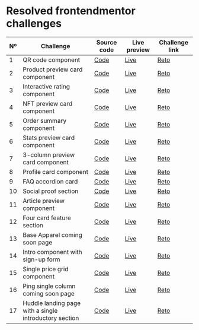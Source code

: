 # Resolved frontendmentor challenges

| Nº  | Challenge | Source code | Live preview | Challenge link |
| --- | --------- | ----------- | ------------ | -------------- |
| 1 | QR code component | [Code](https://github.com/javiluli/resolved-frontendmentor-challenges/tree/master/src/ResolvedChallenges/qr-code-component) | [Live](https://rfmc.netlify.app/challenge/qr-code-component) | [Reto](https://www.frontendmentor.io/challenges/qr-code-component-iux_sIO_H) |
  | 2 | Product preview card component | [Code](https://github.com/javiluli/resolved-frontendmentor-challenges/tree/master/src/ResolvedChallenges/product-preview-card-component) | [Live](https://rfmc.netlify.app/challenge/product-preview-card-component) | [Reto](https://www.frontendmentor.io/challenges/product-preview-card-component-GO7UmttRfa) |
  | 3 | Interactive rating component | [Code](https://github.com/javiluli/resolved-frontendmentor-challenges/tree/master/src/ResolvedChallenges/interactive-rating-component) | [Live](https://rfmc.netlify.app/challenge/interactive-rating-component) | [Reto](https://www.frontendmentor.io/challenges/interactive-rating-component-koxpeBUmI) |
  | 4 | NFT preview card component | [Code](https://github.com/javiluli/resolved-frontendmentor-challenges/tree/master/src/ResolvedChallenges/nft-preview-card-component) | [Live](https://rfmc.netlify.app/challenge/nft-preview-card-component) | [Reto](https://www.frontendmentor.io/challenges/nft-preview-card-component-SbdUL_w0U) |
  | 5 | Order summary component | [Code](https://github.com/javiluli/resolved-frontendmentor-challenges/tree/master/src/ResolvedChallenges/order-summary-component) | [Live](https://rfmc.netlify.app/challenge/order-summary-component) | [Reto](https://www.frontendmentor.io/challenges/order-summary-component-QlPmajDUj) |
  | 6 | Stats preview card component | [Code](https://github.com/javiluli/resolved-frontendmentor-challenges/tree/master/src/ResolvedChallenges/stats-preview-card-component) | [Live](https://rfmc.netlify.app/challenge/stats-preview-card-component) | [Reto](https://www.frontendmentor.io/challenges/stats-preview-card-component-8JqbgoU62) |
  | 7 | 3-column preview card component | [Code](https://github.com/javiluli/resolved-frontendmentor-challenges/tree/master/src/ResolvedChallenges/3-column-preview-card-component) | [Live](https://rfmc.netlify.app/challenge/3-column-preview-card-component) | [Reto](https://www.frontendmentor.io/challenges/3column-preview-card-component-pH92eAR2-) |
  | 8 | Profile card component | [Code](https://github.com/javiluli/resolved-frontendmentor-challenges/tree/master/src/ResolvedChallenges/profile-card-component) | [Live](https://rfmc.netlify.app/challenge/profile-card-component) | [Reto](https://www.frontendmentor.io/challenges/profile-card-component-cfArpWshJ) |
  | 9 | FAQ accordion card | [Code](https://github.com/javiluli/resolved-frontendmentor-challenges/tree/master/src/ResolvedChallenges/faq-accordion-card) | [Live](https://rfmc.netlify.app/challenge/faq-accordion-card) | [Reto](https://www.frontendmentor.io/challenges/faq-accordion-card-XlyjD0Oam) |
  | 10 | Social proof section | [Code](https://github.com/javiluli/resolved-frontendmentor-challenges/tree/master/src/ResolvedChallenges/social-proof-section) | [Live](https://rfmc.netlify.app/challenge/social-proof-section) | [Reto](https://www.frontendmentor.io/challenges/social-proof-section-6e0qTv_bA) |
  | 11 | Article preview component | [Code](https://github.com/javiluli/resolved-frontendmentor-challenges/tree/master/src/ResolvedChallenges/article-preview-component) | [Live](https://rfmc.netlify.app/challenge/article-preview-component) | [Reto](https://www.frontendmentor.io/challenges/article-preview-component-dYBN_pYFT) |
  | 12 | Four card feature section | [Code](https://github.com/javiluli/resolved-frontendmentor-challenges/tree/master/src/ResolvedChallenges/four-card-feature-section) | [Live](https://rfmc.netlify.app/challenge/four-card-feature-section) | [Reto](https://www.frontendmentor.io/challenges/four-card-feature-section-weK1eFYK) |
  | 13 | Base Apparel coming soon page | [Code](https://github.com/javiluli/resolved-frontendmentor-challenges/tree/master/src/ResolvedChallenges/base-apparel-coming-soon-page) | [Live](https://rfmc.netlify.app/challenge/base-apparel-coming-soon-page) | [Reto](https://www.frontendmentor.io/challenges/base-apparel-coming-soon-page-5d46b47f8db8a7063f9331a0) |
  | 14 | Intro component with sign-up form | [Code](https://github.com/javiluli/resolved-frontendmentor-challenges/tree/master/src/ResolvedChallenges/intro-component-with-sign-up-form) | [Live](https://rfmc.netlify.app/challenge/intro-component-with-sign-up-form) | [Reto](https://www.frontendmentor.io/challenges/intro-component-with-signup-form-5cf91bd49edda32581d28fd1) |
  | 15 | Single price grid component | [Code](https://github.com/javiluli/resolved-frontendmentor-challenges/tree/master/src/ResolvedChallenges/single-price-grid-component) | [Live](https://rfmc.netlify.app/challenge/single-price-grid-component) | [Reto](https://www.frontendmentor.io/challenges/single-price-grid-component-5ce41129d0ff452fec5abbbc) |
  | 16 | Ping single column coming soon page | [Code](https://github.com/javiluli/resolved-frontendmentor-challenges/tree/master/src/ResolvedChallenges/ping-single-column-coming-soon-page) | [Live](https://rfmc.netlify.app/challenge/ping-single-column-coming-soon-page) | [Reto](https://www.frontendmentor.io/challenges/ping-single-column-coming-soon-page-5cadd051fec04111f7b848da) |
  | 17 | Huddle landing page with a single introductory section | [Code](https://github.com/javiluli/resolved-frontendmentor-challenges/tree/master/src/ResolvedChallenges/huddle-landing-page-with-a-single-introductory-section) | [Live](https://rfmc.netlify.app/challenge/huddle-landing-page-with-a-single-introductory-section) | [Reto](https://www.frontendmentor.io/challenges/huddle-landing-page-with-a-single-introductory-section-B_2Wvxgi0) |
  